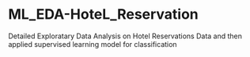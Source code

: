# ML_EDA-HoteL_Reservation
Detailed Exploratary Data Analysis on Hotel Reservations Data and then applied supervised learning model for classification  
